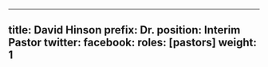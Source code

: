 
---
title: David Hinson
prefix: Dr.
position: Interim Pastor
twitter: 
facebook: 
roles: [pastors]
weight: 1
---